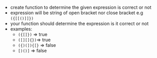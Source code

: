- create function to determine the given expression is correct or not
- expression will be string of open bracket nor close bracket e.g `({[[()]]})`
- your function should determine the expression is it correct or not
- examples:
  - `({[]})` => true
  - `([][]{})`=> true
  - `({)(]){[}` => false
  - `[)()]` => false
